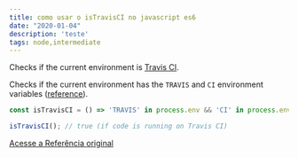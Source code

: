 ```yaml
---
title: como usar o isTravisCI no javascript es6
date: "2020-01-04"
description: 'teste'
tags: node,intermediate
---
```


Checks if the current environment is [Travis CI](https://travis-ci.org/).

Checks if the current environment has the `TRAVIS` and `CI` environment variables ([reference](https://docs.travis-ci.com/user/environment-variables/#Default-Environment-Variables)).

```js
const isTravisCI = () => 'TRAVIS' in process.env && 'CI' in process.env;
```

```js
isTravisCI(); // true (if code is running on Travis CI)
```


[Acesse a Referência original](http://github.com/30-seconds/)
